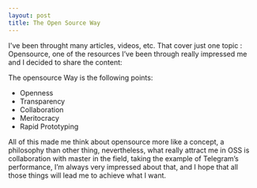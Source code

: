 ```yaml
---
layout: post
title: The Open Source Way
---
```


I've been throught many articles, videos, etc. That cover just one topic : Opensource, one of the resources I’ve been through really impressed me and I decided to share the content:

The opensource Way is the following points:

- Openness
- Transparency
- Collaboration
- Meritocracy
- Rapid Prototyping

 All of this made me think about opensource more like a concept, a philosophy than other thing, nevertheless, what really attract me in OSS is collaboration with master in the field, 
 taking the example of Telegram’s performance, I’m always very impressed about that, and I hope that all those things will lead me to achieve what I want.
